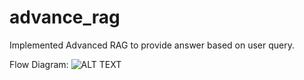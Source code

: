 # advance_rag

Implemented Advanced RAG to provide answer based on user query.

Flow Diagram:
![ALT TEXT](C:\\advanced_rag\\advance_rag_git\\advance_rag\\graph.png)
